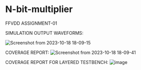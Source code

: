 # N-bit-multiplier
FFVDD ASSIGNMENT-01


SIMULATION OUTPUT WAVEFORMS:

![Screenshot from 2023-10-18 18-09-15](https://github.com/Uttungauttunga/N-bit-multiplier/assets/98632943/a32bc1e8-c508-4b20-9154-b3925f6709ca)


COVERAGE REPORT:
![Screenshot from 2023-10-18 18-09-41](https://github.com/Uttungauttunga/N-bit-multiplier/assets/98632943/a76272db-8635-4d9e-879b-279dbbf972fb)


COVERAGE REPORT FOR LAYERED TESTBENCH:
![image](https://github.com/Uttungauttunga/N-bit-multiplier/assets/98632943/825368e6-b4ad-4855-8b00-94d9cd8f991b)
